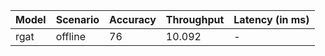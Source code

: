 | Model   | Scenario   |   Accuracy |   Throughput | Latency (in ms)   |
|---------|------------|------------|--------------|-------------------|
| rgat    | offline    |         76 |       10.092 | -                 |